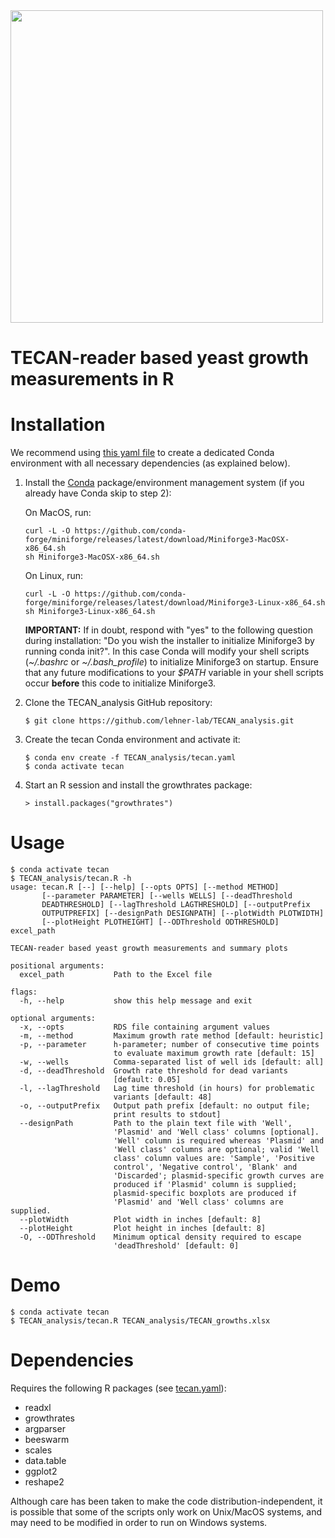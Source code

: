 <img src="https://github.com/lehner-lab/TECAN_analysis/blob/main/yeast.png" width="500">


TECAN-reader based yeast growth measurements in R
=================================================

# Installation

We recommend using [this yaml file](tecan.yaml) to create a dedicated Conda environment with all necessary dependencies (as explained below).

1. Install the [Conda](https://docs.conda.io/) package/environment management system (if you already have Conda skip to step 2):

   On MacOS, run:
   ```
   curl -L -O https://github.com/conda-forge/miniforge/releases/latest/download/Miniforge3-MacOSX-x86_64.sh
   sh Miniforge3-MacOSX-x86_64.sh
   ```
   On Linux, run:
   ```
   curl -L -O https://github.com/conda-forge/miniforge/releases/latest/download/Miniforge3-Linux-x86_64.sh
   sh Miniforge3-Linux-x86_64.sh
   ```
   
   **IMPORTANT:** If in doubt, respond with "yes" to the following question during installation: "Do you wish the installer to initialize Miniforge3 by running conda init?". In this case Conda will modify your shell scripts (*~/.bashrc* or *~/.bash_profile*) to initialize Miniforge3 on startup. Ensure that any future modifications to your *$PATH* variable in your shell scripts occur **before** this code to initialize Miniforge3.

2. Clone the TECAN_analysis GitHub repository:
   ```
   $ git clone https://github.com/lehner-lab/TECAN_analysis.git
   ```

3. Create the tecan Conda environment and activate it:
   ```
   $ conda env create -f TECAN_analysis/tecan.yaml
   $ conda activate tecan
   ```

4. Start an R session and install the growthrates package:
   ```
   > install.packages("growthrates")
   ```
   
# Usage
   ```
   $ conda activate tecan
   $ TECAN_analysis/tecan.R -h
   usage: tecan.R [--] [--help] [--opts OPTS] [--method METHOD]
          [--parameter PARAMETER] [--wells WELLS] [--deadThreshold
          DEADTHRESHOLD] [--lagThreshold LAGTHRESHOLD] [--outputPrefix
          OUTPUTPREFIX] [--designPath DESIGNPATH] [--plotWidth PLOTWIDTH]
          [--plotHeight PLOTHEIGHT] [--ODThreshold ODTHRESHOLD] excel_path
   
   TECAN-reader based yeast growth measurements and summary plots
   
   positional arguments:
     excel_path           Path to the Excel file
   
   flags:
     -h, --help           show this help message and exit
   
   optional arguments:
     -x, --opts           RDS file containing argument values
     -m, --method         Maximum growth rate method [default: heuristic]
     -p, --parameter      h-parameter; number of consecutive time points
                          to evaluate maximum growth rate [default: 15]
     -w, --wells          Comma-separated list of well ids [default: all]
     -d, --deadThreshold  Growth rate threshold for dead variants
                          [default: 0.05]
     -l, --lagThreshold   Lag time threshold (in hours) for problematic
                          variants [default: 48]
     -o, --outputPrefix   Output path prefix [default: no output file;
                          print results to stdout]
     --designPath         Path to the plain text file with 'Well',
                          'Plasmid' and 'Well class' columns [optional].
                          'Well' column is required whereas 'Plasmid' and
                          'Well class' columns are optional; valid 'Well
                          class' column values are: 'Sample', 'Positive
                          control', 'Negative control', 'Blank' and
                          'Discarded'; plasmid-specific growth curves are
                          produced if 'Plasmid' column is supplied;
                          plasmid-specific boxplots are produced if
                          'Plasmid' and 'Well class' columns are supplied.
     --plotWidth          Plot width in inches [default: 8]
     --plotHeight         Plot height in inches [default: 8]
     -O, --ODThreshold    Minimum optical density required to escape
                          'deadThreshold' [default: 0]
   ```
   
# Demo
   ```
   $ conda activate tecan
   $ TECAN_analysis/tecan.R TECAN_analysis/TECAN_growths.xlsx
   ```

# Dependencies

Requires the following R packages (see [tecan.yaml](tecan.yaml)):
* readxl
* growthrates
* argparser
* beeswarm
* scales
* data.table
* ggplot2
* reshape2
  
Although care has been taken to make the code distribution-independent, it is possible that some of the scripts only work on Unix/MacOS systems, and may need to be modified in order to run on Windows systems.
